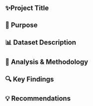 ## ✨Project Title
## 🎯 Purpose
## 📊 Dataset Description
## 🧪 Analysis & Methodology
## 🔍 Key Findings
## 💡 Recommendations
